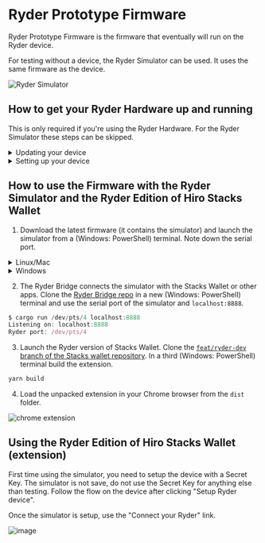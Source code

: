 # Ryder Prototype Firmware

Ryder Prototype Firmware is the firmware that eventually will run on the Ryder device. 

For testing without a device, the Ryder Simulator can be used. It uses the same firmware as the device.

![Ryder Simulator](https://user-images.githubusercontent.com/1449049/188822058-7ff5bd66-7c76-40d5-b805-c7bdf6b1379c.png)

## How to get your Ryder Hardware up and running
This is only required if you're using the Ryder Hardware. For the Ryder Simulator these steps can be skipped.

<details>
	<summary>Updating your device</summary>

This requires Python and esptool to be installed. To install esptool, run "pip install esptool".

1. Download the latest firmware.
2. Plug in your device and find its serial port (COM Port on Windows).
3. Run the following command from Windows PowerShell to flash the latest firmware onto your device:
	```jsx
	esptool.py -p SERIAL_PORT write_flash 0x010000 FILE_NAME
	// Where SERIAL_PORT is the serial port (e.g. COM6).
	// And FILE_NAME is the path to the binary firmware file (e.g. firmware.bin).
	```
4. This starts flashing your device with the specified firmware. This might take a minute.

Your device should now be up-to-date.
</details>

<details>
	<summary>Setting up your device</summary>
	
<details>
	<summary>Windows</summary>

1. Download the scripts. This can be done via the "Code > Download ZIP" option on GitHub.
2. Plug in your device and find its serial port (COM Port on Windows).
3. Using the "setup.ps1" script file from the "commands/windows" directory:
	
	Run the following command from Windows PowerShell to setup your device:
	```jsx
	setup.ps1 SERIAL_PORT
	// Where SERIAL_PORT is the serial port (e.g. COM6).
	```
5. This will prompt the setup process on your device. Follow all steps as displayed to complete the setup.

Your device should now be setup and ready to use.
</details>
	
<details>
	<summary>Linux/Mac</summary>
	
This will be added soon.
</details>
</details>


## How to use the Firmware with the Ryder Simulator and the Ryder Edition of Hiro Stacks Wallet
1. Download the latest firmware (it contains the simulator) and launch the simulator from a (Windows: PowerShell) terminal. Note down the serial port.

<details>
	<summary>Linux/Mac</summary>

```jsx
$ ./ryder-sim-v2-linux-x86_64

RyderProto_V2 Simulator starting.
Opened virtual serialport on: /dev/pts/4
idle
```

The serial port in the example above is `/dev/pts/4`. It can differ per system.

You should see a window of the simulator.
</details>

<details>
	<summary>Windows</summary>
	
For Windows users: use a virtual com driver (e.g. com0com) to create a com-port pair (for example: COM12 <-> COM13) and launch the Ryder Simulator from a PowerShell window:

```jsx
ryder-sim-v2-windows-x86_64.exe COM12

RyderProto_V2 Simulator starting.
Connected to \\.\COM12
idle
```

You should see a window of the simulator.
</details>


2. The Ryder Bridge connects the simulator with the Stacks Wallet or other apps. 
Clone the [Ryder Bridge repo](https://github.com/Light-Labs/ryder-bridge-rust) in a new (Windows: PowerShell) terminal and use the serial port of the simulator and `localhost:8888`. 

```jsx
$ cargo run /dev/pts/4 localhost:8888
Listening on: localhost:8888
Ryder port: /dev/pts/4
```


3. Launch the Ryder version of Stacks Wallet. 
Clone the [`feat/ryder-dev` branch of the Stacks wallet repository](https://github.com/Light-Labs/stacks-wallet-web). 
In a third (Windows: PowerShell) terminal build the extension.
   
```jsx
yarn build
```


4. Load the unpacked extension in your Chrome browser from the `dist` folder.
    
![chrome extension](https://user-images.githubusercontent.com/1449049/188821791-01ff2f70-0a41-4b14-82b5-960677307b64.png)

## Using the Ryder Edition of Hiro Stacks Wallet (extension)
First time using the simulator, you need to setup the device with a Secret Key. The simulator is not save, do not use the Secret Key for anything else than testing. Follow the flow on the device after clicking "Setup Ryder device".

Once the simulator is setup, use the "Connect your Ryder" link.
	
![image](https://user-images.githubusercontent.com/1449049/190499763-4c25a91c-752f-456b-969b-3a276d11a41d.png)
